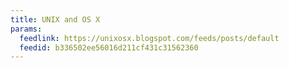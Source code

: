 ```yaml
---
title: UNIX and OS X
params:
  feedlink: https://unixosx.blogspot.com/feeds/posts/default
  feedid: b336502ee56016d211cf431c31562360
---
```

